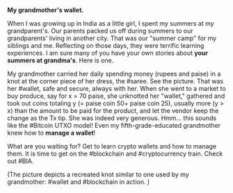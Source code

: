 
**My grandmother's wallet.**

When I was growing up in India as a little girl, I spent my summers at my grandparent's.  Our parents packed us off during summers to our grandparents' living in another city. That was our "summer camp" for my siblings and me. Reflecting on those days, they were terrific learning experiences. I am sure many of you have your own stories about **your summers at grandma's**. Here is one.

My grandmother carried her daily spending money (rupees and paise) in a knot at the corner piece of her dress, the #saree. See the picture. That was her #wallet, safe and secure, always with her. When she went to a market to buy produce, say for x = 70 paise, she unknotted her "wallet," gathered and took out coins totaling y (= paise coin 50+ paise coin 25), usually more (y > x) than the amount to be paid for the product, and let the vendor keep the change as the Tx tip. She was indeed very generous. Hmm... this sounds like the #Bitcoin UTXO model! Even my fifth-grade-educated grandmother knew how to **manage a wallet**! 

What are you waiting for? Get to learn crypto wallets and how to manage them. It is time to get on the #blockchain and #cryptocurrency train. Check out #BIA.

(The picture depicts a recreated knot similar to one used by my grandmother: #wallet and #blockchain in action. )
